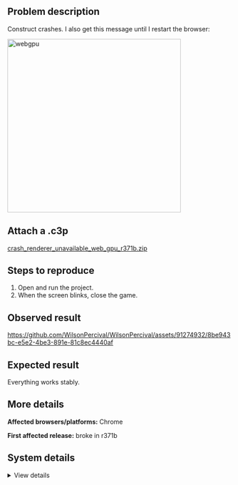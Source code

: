 ## Problem description

Construct crashes. I also get this message until I restart the browser:

<img width="389" alt="webgpu" src="https://github.com/WilsonPercival/WilsonPercival/assets/91274932/1b70cc77-aefc-4111-926b-0448f32c5dbe">

## Attach a .c3p

[crash_renderer_unavailable_web_gpu_r371b.zip](https://github.com/WilsonPercival/WilsonPercival/files/13685247/crash_renderer_unavailable_web_gpu_r371b.zip)

## Steps to reproduce

1. Open and run the project.
2. When the screen blinks, close the game.

## Observed result

https://github.com/WilsonPercival/WilsonPercival/assets/91274932/8be943bc-e5e2-4be3-891e-81c8ec4440af

## Expected result

Everything works stably.

## More details



**Affected browsers/platforms:** Chrome

**First affected release:** broke in r371b

## System details

<details><summary>View details</summary>

Error report information
Type: unhandled rejection
Reason: Error: renderer-unavailable (no WebGPU adapter available) @ Error: renderer-unavailable (no WebGPU adapter available) at Fka (https://editor.construct.net/r371/main.js:468:97) at async Gka (https://editor.construct.net/r371/main.js:467:451) at async Hka (https://editor.construct.net/r371/main.js:470:170)
Stack: Error: renderer-unavailable (no WebGPU adapter available) at Fka (https://editor.construct.net/r371/main.js:468:97) at async Gka (https://editor.construct.net/r371/main.js:467:451) at async Hka (https://editor.construct.net/r371/main.js:470:170)
Construct version: r371
URL: https://editor.construct.net/r371/
Date: Fri Dec 15 2023 14:20:29 GMT+0200 (Восточная Европа, стандартное время)
Uptime: 7.4 s

Platform information
Product: Construct 3 r371 (beta)
Browser: Chrome 120.0.6099.109
Browser engine: Chromium
Context: browser
Operating system: Windows 11
Device type: desktop
Device pixel ratio: 1.5
Logical CPU cores: 16
Approx. device memory: 8 GB
User agent: Mozilla/5.0 (Windows NT 10.0; Win64; x64) AppleWebKit/537.36 (KHTML, like Gecko) Chrome/120.0.0.0 Safari/537.36
Language setting: en-US

WebGPU information
Renderer: WebGPU
Supports GPU profiling: no
Major performance caveat: no
Maximum texture size: 8192
Adapter vendor: (unavailable)
Adapter architecture: (unavailable)
Adapter device: (unavailable)
Adapter description: (unavailable)
Adapter type: (unavailable)
Adapter backend: (unavailable)
Adapter features:

</details>
